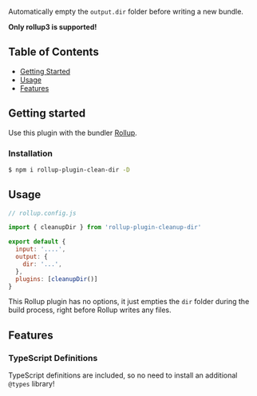 Automatically empty the `output.dir` folder before writing a new bundle.

**Only rollup3 is supported!**

## Table of Contents

- [Getting Started](#getting_started)
- [Usage](#usage)
- [Features](#features)

## Getting started <a name = "getting_started"></a>

Use this plugin with the bundler [Rollup](https://rollupjs.org).

### Installation

```sh
$ npm i rollup-plugin-clean-dir -D
```

## Usage <a name = "usage"></a>

```javascript
// rollup.config.js

import { cleanupDir } from 'rollup-plugin-cleanup-dir'

export default {
  input: '....',
  output: {
    dir: '...',
  },
  plugins: [cleanupDir()]
}
```

This Rollup plugin has no options, it just empties the `dir` folder during the build process, right before Rollup writes any files.


## Features <a name = "features"></a>

### TypeScript Definitions <a name = "typescript"></a>

TypeScript definitions are included, so no need to install an additional `@types` library!


